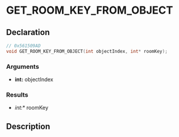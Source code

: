 # GET_ROOM_KEY_FROM_OBJECT

## Declaration
```cpp
// 0x561509AD
void GET_ROOM_KEY_FROM_OBJECT(int objectIndex, int* roomKey);
```

### Arguments
- **int:** objectIndex

### Results
- **int*:** roomKey

## Description
